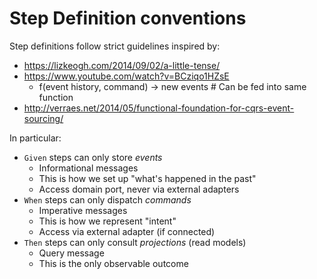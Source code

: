 # Step Definition conventions

Step definitions follow strict guidelines inspired by:

* https://lizkeogh.com/2014/09/02/a-little-tense/
* https://www.youtube.com/watch?v=BCziqo1HZsE
  * f(event history, command) -> new events # Can be fed into same function
* http://verraes.net/2014/05/functional-foundation-for-cqrs-event-sourcing/

In particular:

* `Given` steps can only store *events*
  * Informational messages
  * This is how we set up "what's happened in the past"
  * Access domain port, never via external adapters
* `When` steps can only dispatch *commands*
  * Imperative messages
  * This is how we represent "intent"
  * Access via external adapter (if connected)
* `Then` steps can only consult *projections* (read models)
  * Query message
  * This is the only observable outcome